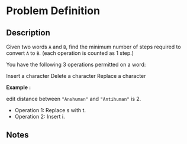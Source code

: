 # Problem Definition

## Description

Given two words `A` and `B`, find the minimum number of steps required to convert `A` to `B`. (each operation is counted as 1 step.)

You have the following 3 operations permitted on a word:

Insert a character
Delete a character
Replace a character

**Example :**

edit distance between
`"Anshuman"` and `"Antihuman"` is 2.

* Operation 1: Replace s with t.
* Operation 2: Insert i.

## Notes